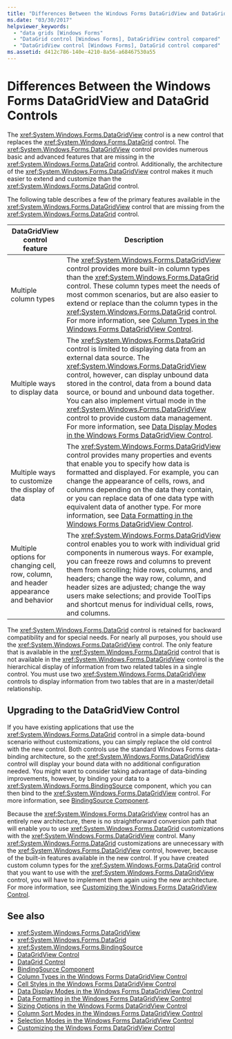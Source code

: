 ```yaml
---
title: "Differences Between the Windows Forms DataGridView and DataGrid Controls"
ms.date: "03/30/2017"
helpviewer_keywords: 
  - "data grids [Windows Forms"
  - "DataGrid control [Windows Forms], DataGridView control compared"
  - "DataGridView control [Windows Forms], DataGrid control compared"
ms.assetid: d412c786-140e-4210-8a56-a68467530a55
---
```

# Differences Between the Windows Forms DataGridView and DataGrid Controls
The <xref:System.Windows.Forms.DataGridView> control is a new control that replaces the <xref:System.Windows.Forms.DataGrid> control. The <xref:System.Windows.Forms.DataGridView> control provides numerous basic and advanced features that are missing in the <xref:System.Windows.Forms.DataGrid> control. Additionally, the architecture of the <xref:System.Windows.Forms.DataGridView> control makes it much easier to extend and customize than the <xref:System.Windows.Forms.DataGrid> control.  
  
 The following table describes a few of the primary features available in the <xref:System.Windows.Forms.DataGridView> control that are missing from the <xref:System.Windows.Forms.DataGrid> control.  
  
|DataGridView control feature|Description|  
|----------------------------------|-----------------|  
|Multiple column types|The <xref:System.Windows.Forms.DataGridView> control provides more built-in column types than the <xref:System.Windows.Forms.DataGrid> control. These column types meet the needs of most common scenarios, but are also easier to extend or replace than the column types in the <xref:System.Windows.Forms.DataGrid> control. For more information, see [Column Types in the Windows Forms DataGridView Control](column-types-in-the-windows-forms-datagridview-control.md).|  
|Multiple ways to display data|The <xref:System.Windows.Forms.DataGrid> control is limited to displaying data from an external data source. The <xref:System.Windows.Forms.DataGridView> control, however, can display unbound data stored in the control, data from a bound data source, or bound and unbound data together. You can also implement virtual mode in the <xref:System.Windows.Forms.DataGridView> control to provide custom data management. For more information, see [Data Display Modes in the Windows Forms DataGridView Control](data-display-modes-in-the-windows-forms-datagridview-control.md).|  
|Multiple ways to customize the display of data|The <xref:System.Windows.Forms.DataGridView> control provides many properties and events that enable you to specify how data is formatted and displayed. For example, you can change the appearance of cells, rows, and columns depending on the data they contain, or you can replace data of one data type with equivalent data of another type. For more information, see [Data Formatting in the Windows Forms DataGridView Control](data-formatting-in-the-windows-forms-datagridview-control.md).|  
|Multiple options for changing cell, row, column, and header appearance and behavior|The <xref:System.Windows.Forms.DataGridView> control enables you to work with individual grid components in numerous ways. For example, you can freeze rows and columns to prevent them from scrolling; hide rows, columns, and headers; change the way row, column, and header sizes are adjusted; change the way users make selections; and provide ToolTips and shortcut menus for individual cells, rows, and columns.|  
  
 The <xref:System.Windows.Forms.DataGrid> control is retained for backward compatibility and for special needs. For nearly all purposes, you should use the <xref:System.Windows.Forms.DataGridView> control. The only feature that is available in the <xref:System.Windows.Forms.DataGrid> control that is not available in the <xref:System.Windows.Forms.DataGridView> control is the hierarchical display of information from two related tables in a single control. You must use two <xref:System.Windows.Forms.DataGridView> controls to display information from two tables that are in a master/detail relationship.  
  
## Upgrading to the DataGridView Control  
 If you have existing applications that use the <xref:System.Windows.Forms.DataGrid> control in a simple data-bound scenario without customizations, you can simply replace the old control with the new control. Both controls use the standard Windows Forms data-binding architecture, so the <xref:System.Windows.Forms.DataGridView> control will display your bound data with no additional configuration needed. You might want to consider taking advantage of data-binding improvements, however, by binding your data to a <xref:System.Windows.Forms.BindingSource> component, which you can then bind to the <xref:System.Windows.Forms.DataGridView> control. For more information, see [BindingSource Component](bindingsource-component.md).  
  
 Because the <xref:System.Windows.Forms.DataGridView> control has an entirely new architecture, there is no straightforward conversion path that will enable you to use <xref:System.Windows.Forms.DataGrid> customizations with the <xref:System.Windows.Forms.DataGridView> control. Many <xref:System.Windows.Forms.DataGrid> customizations are unnecessary with the <xref:System.Windows.Forms.DataGridView> control, however, because of the built-in features available in the new control. If you have created custom column types for the <xref:System.Windows.Forms.DataGrid> control that you want to use with the <xref:System.Windows.Forms.DataGridView> control, you will have to implement them again using the new architecture. For more information, see [Customizing the Windows Forms DataGridView Control](customizing-the-windows-forms-datagridview-control.md).  
  
## See also
- <xref:System.Windows.Forms.DataGridView>
- <xref:System.Windows.Forms.DataGrid>
- <xref:System.Windows.Forms.BindingSource>
- [DataGridView Control](datagridview-control-windows-forms.md)
- [DataGrid Control](datagrid-control-windows-forms.md)
- [BindingSource Component](bindingsource-component.md)
- [Column Types in the Windows Forms DataGridView Control](column-types-in-the-windows-forms-datagridview-control.md)
- [Cell Styles in the Windows Forms DataGridView Control](cell-styles-in-the-windows-forms-datagridview-control.md)
- [Data Display Modes in the Windows Forms DataGridView Control](data-display-modes-in-the-windows-forms-datagridview-control.md)
- [Data Formatting in the Windows Forms DataGridView Control](data-formatting-in-the-windows-forms-datagridview-control.md)
- [Sizing Options in the Windows Forms DataGridView Control](sizing-options-in-the-windows-forms-datagridview-control.md)
- [Column Sort Modes in the Windows Forms DataGridView Control](column-sort-modes-in-the-windows-forms-datagridview-control.md)
- [Selection Modes in the Windows Forms DataGridView Control](selection-modes-in-the-windows-forms-datagridview-control.md)
- [Customizing the Windows Forms DataGridView Control](customizing-the-windows-forms-datagridview-control.md)
